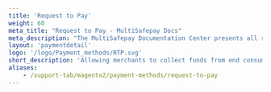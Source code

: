 ```yaml
---
title: 'Request to Pay'
weight: 60
meta_title: "Request to Pay - MultiSafepay Docs"
meta_description: "The MultiSafepay Documentation Center presents all relevant information about our Plugins and API. You can also find support pages for payment methods, tools and general questions as well as the contact details of our Support and Integration Teams."
layout: 'paymentdetail'
logo: '/logo/Payment_methods/RTP.svg' 
short_description: 'Allowing merchants to collect funds from end consumers in an automated, integrated and secure way.'
aliases:
    - /support-tab/magento2/payment-methods/request-to-pay
---
```


